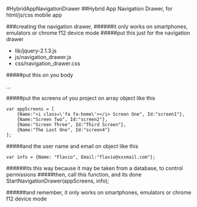 #HybridAppNavigationDrawer
##Hybrid App Navigation Drawer, for html/js/css mobile app

###creating the navigation drawer,
######it only works on smartphones, emulators or chrome f12 device mode
#####put this just for the navigation drawer
* lib/jquery-2.1.3.js
* js/navigation_drawer.js
* css/navigation_drawer.css
	
#####put this on you body 
	<body>	
		<div id="navigation_dreawer" onclick="esconderMenu()"></div>
		<div id="back"></div>
		...
	</body>
	
#####put the screens of you project on array object like this

	var appScreens = [
		{Name:"<i class=\'fa fa-home\'></i> Screen One", Id:"screen1"},
		{Name:"Screen Two", Id:"screen2"},
		{Name:"Screen Three", Id:"Third Screen"},
		{Name:"The Last One", Id:"screen4"}
	];
				

#####and the user name and email on object like this

	var info = {Name: "Flavio", Email:"flavio@xxxmail.com"};

######its this way because it may be taken from a database, to control permissions
#####then, call this function, and its done
	StartNavigationDrawer(appScreens, info);

######and remember, it only works on smartphones, emulators or chrome f12 device mode
